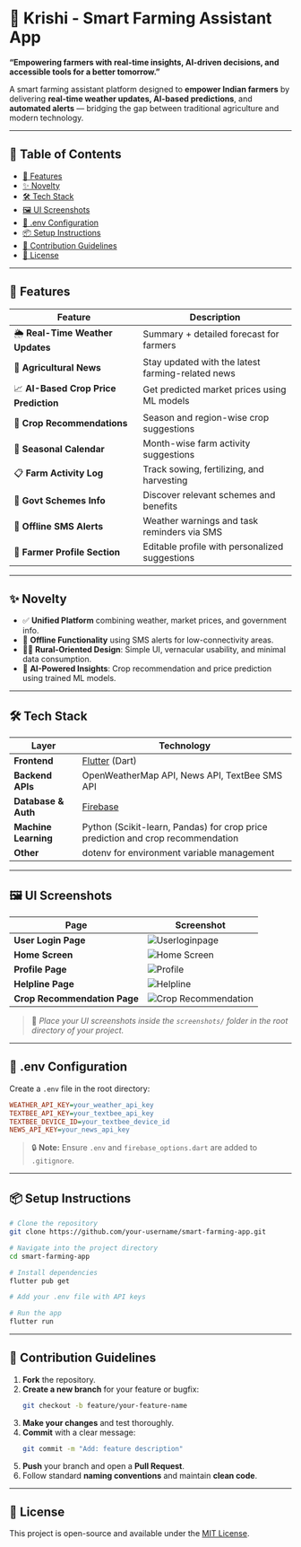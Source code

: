 
# 🌱 Krishi - Smart Farming Assistant App

**“Empowering farmers with real-time insights, AI-driven decisions, and accessible tools for a better tomorrow.”**

A smart farming assistant platform designed to **empower Indian farmers** by delivering **real-time weather updates, AI-based predictions**, and **automated alerts** — bridging the gap between traditional agriculture and modern technology.

---

## 📝 Table of Contents
- [🚀 Features](#-features)
- [✨ Novelty](#-novelty)
- [🛠️ Tech Stack](#️-tech-stack)
- [🖼️ UI Screenshots](#️-ui-screenshots)
- [🔐 .env Configuration](#-env-configuration)
- [📦 Setup Instructions](#-setup-instructions)
- [🤝 Contribution Guidelines](#-contribution-guidelines)
- [📄 License](#-license)

---

## 🚀 Features

| Feature | Description |
|--------|-------------|
| 🌦 **Real-Time Weather Updates** | Summary + detailed forecast for farmers |
| 📰 **Agricultural News** | Stay updated with the latest farming-related news |
| 📈 **AI-Based Crop Price Prediction** | Get predicted market prices using ML models |
| 🌾 **Crop Recommendations** | Season and region-wise crop suggestions |
| 📅 **Seasonal Calendar** | Month-wise farm activity suggestions |
| 📋 **Farm Activity Log** | Track sowing, fertilizing, and harvesting |
| 📢 **Govt Schemes Info** | Discover relevant schemes and benefits |
| 📲 **Offline SMS Alerts** | Weather warnings and task reminders via SMS |
| 👤 **Farmer Profile Section** | Editable profile with personalized suggestions |

---

## ✨ Novelty

- ✅ **Unified Platform** combining weather, market prices, and government info.
- 📶 **Offline Functionality** using SMS alerts for low-connectivity areas.
- 👨‍🌾 **Rural-Oriented Design**: Simple UI, vernacular usability, and minimal data consumption.
- 🤖 **AI-Powered Insights**: Crop recommendation and price prediction using trained ML models.

---

## 🛠️ Tech Stack

| Layer | Technology |
|------|------------|
| **Frontend** | [Flutter](https://flutter.dev/) (Dart) |
| **Backend APIs** | OpenWeatherMap API, News API, TextBee SMS API |
| **Database & Auth** | [Firebase](https://firebase.google.com/) |
| **Machine Learning** | Python (Scikit-learn, Pandas) for crop price prediction and crop recommendation |
| **Other** | dotenv for environment variable management |

---

## 🖼️ UI Screenshots

| Page | Screenshot |
|------|------------|
| **User Login Page** | ![Userloginpage](https://github.com/user-attachments/assets/a00c8598-3583-4e35-9d37-1344f1aa2af4) |
| **Home Screen** | ![Home Screen](screenshots/home.png) |
| **Profile Page** | ![Profile](screenshots/profile.png) |
| **Helpline Page** | ![Helpline](screenshots/helpline.png) |
| **Crop Recommendation Page** | ![Crop Recommendation](screenshots/crop_recommendation.png) |

> 📸 *Place your UI screenshots inside the `screenshots/` folder in the root directory of your project.*

---

## 🔐 .env Configuration

Create a `.env` file in the root directory:

```ini
WEATHER_API_KEY=your_weather_api_key
TEXTBEE_API_KEY=your_textbee_api_key
TEXTBEE_DEVICE_ID=your_textbee_device_id
NEWS_API_KEY=your_news_api_key
```

> 🔒 **Note:** Ensure `.env` and `firebase_options.dart` are added to `.gitignore`.

---

## 📦 Setup Instructions

```bash
# Clone the repository
git clone https://github.com/your-username/smart-farming-app.git

# Navigate into the project directory
cd smart-farming-app

# Install dependencies
flutter pub get

# Add your .env file with API keys

# Run the app
flutter run
```

---

## 🤝 Contribution Guidelines

1. **Fork** the repository.
2. **Create a new branch** for your feature or bugfix:
   ```bash
   git checkout -b feature/your-feature-name
   ```
3. **Make your changes** and test thoroughly.
4. **Commit** with a clear message:
   ```bash
   git commit -m "Add: feature description"
   ```
5. **Push** your branch and open a **Pull Request**.
6. Follow standard **naming conventions** and maintain **clean code**.

---

## 📄 License

This project is open-source and available under the [MIT License](LICENSE).
